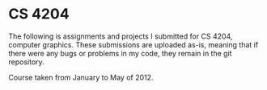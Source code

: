 CS 4204
=======

The following is assignments and projects I submitted for CS 4204, computer
graphics. These submissions are uploaded as-is, meaning that if there were
any bugs or problems in my code, they remain in the git repository.

Course taken from January to May of 2012.

